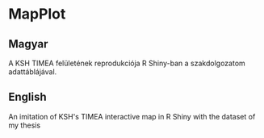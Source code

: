 # MapPlot

## Magyar
A KSH TIMEA felületének reprodukciója R Shiny-ban a szakdolgozatom adattáblájával.


## English
An imitation of KSH's TIMEA interactive map in R Shiny with the dataset of my thesis
